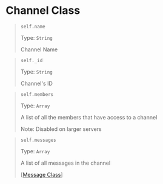 Channel Class
==============
>`self.name`
> 
> Type: `String`
> 
> Channel Name

>`self._id`
> 
> Type: `String`
> 
> Channel's ID

>`self.members`
> 
> Type: `Array`
> 
> A list of all the members that have access to a channel
> 
> Note: Disabled on larger servers

>`self.messages`
> 
> Type: `Array`
> 
> A list of all messages in the channel
> 
> [[Message Class](message.md)]